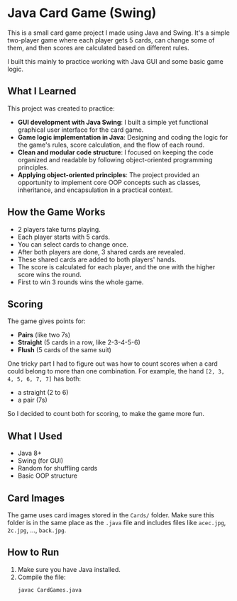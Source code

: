 #  Java Card Game (Swing)

This is a small card game project I made using Java and Swing. It's a simple two-player game where each player gets 5 cards, can change some of them, and then scores are calculated based on different rules.

I built this mainly to practice working with Java GUI and some basic game logic.

## What I Learned

This project was created to practice:

- **GUI development with Java Swing**: I built a simple yet functional graphical user interface for the card game.
- **Game logic implementation in Java**: Designing and coding the logic for the game's rules, score calculation, and the flow of each round.
- **Clean and modular code structure**: I focused on keeping the code organized and readable by following object-oriented programming principles.
- **Applying object-oriented principles**: The project provided an opportunity to implement core OOP concepts such as classes, inheritance, and encapsulation in a practical context.



##  How the Game Works

- 2 players take turns playing.
- Each player starts with 5 cards.
- You can select cards to change once.
- After both players are done, 3 shared cards are revealed.
- These shared cards are added to both players' hands.
- The score is calculated for each player, and the one with the higher score wins the round.
- First to win 3 rounds wins the whole game.

##  Scoring

The game gives points for:

- **Pairs** (like two 7s)
- **Straight** (5 cards in a row, like 2-3-4-5-6)
- **Flush** (5 cards of the same suit)

One tricky part I had to figure out was how to count scores when a card could belong to more than one combination. For example, the hand `[2, 3, 4, 5, 6, 7, 7]` has both:
- a straight (2 to 6)
- a pair (7s)

So I decided to count both for scoring, to make the game more fun.

##  What I Used

- Java 8+
- Swing (for GUI)
- Random for shuffling cards
- Basic OOP structure

##  Card Images

The game uses card images stored in the `Cards/` folder. Make sure this folder is in the same place as the `.java` file and includes files like `acec.jpg`, `2c.jpg`, ..., `back.jpg`.

##  How to Run

1. Make sure you have Java installed.
2. Compile the file:
   ```bash
   javac CardGames.java
